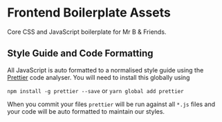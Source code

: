 # Frontend Boilerplate Assets

Core CSS and JavaScript boilerplate for Mr B & Friends.

## Style Guide and Code Formatting

All JavaScript is auto formatted to a normalised style guide using the [Prettier](https://github.com/prettier/prettier) code analyser. You will need to install this globally using

`npm install -g prettier --save` or `yarn global add prettier`

When you commit your files `prettier` will be run against all `*.js` files and your code will be auto formatted to maintain our styles.


